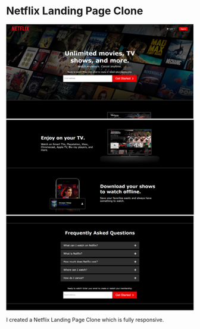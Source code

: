 # Netflix Landing Page Clone

![Alt netflix-01](./Images/netflix-screenshot-01.PNG?raw=true "netflix-01")
![Alt netflix-02](./Images/netflix-screenshot-02.PNG?raw=true "netflix-02")
![Alt netflix-03](./Images/netflix-screenshot-03.PNG?raw=true "netflix-03")

I created a Netflix Landing Page Clone which is fully responsive.
